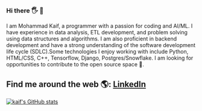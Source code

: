 ### Hi there 🖐️ 🤖
I am Mohammad Kaif, a programmer with a passion for coding and AI/ML. I have experience in data analysis, ETL development, and problem solving using data structures and algorithms. I am also proficient in backend development and have a strong understanding of the software development life cycle (SDLC).Some technologies I enjoy working with include Python, HTML/CSS, C++, Tensorflow, Django, Postgres/Snowflake. I am looking for opportunities to contribute to the open source space 🚀.
## Find me around the web 🌎: <a href="www.linkedin.com/in/konain1">LinkedIn</a>

[![kaif's GitHub stats](https://github-readme-stats.vercel.app/api?username=konain1&show_icons=true&theme=onedark)](https://github.com/anuraghazra/github-readme-stats)
